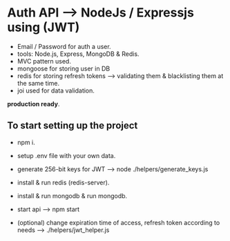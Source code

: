 # Auth API --> NodeJs / Expressjs using (JWT)

+ Email / Password for auth a user.
+ tools: Node.js, Express, MongoDB & Redis.
+ MVC pattern used.
+ mongoose for storing user in DB
+ redis for storing refresh tokens --> validating them & blacklisting them at the same time.
+ joi used for data validation.

**production ready**.

## To start setting up the project

+ npm i.
+ setup .env file with your own data.
+ generate 256-bit keys for JWT --> node ./helpers/generate_keys.js
+ install & run redis (redis-server).
+ install & run mongodb & run mongodb.
+ start api --> npm start

+ (optional) change expiration time of access, refresh token according to needs --> ./helpers/jwt_helper.js